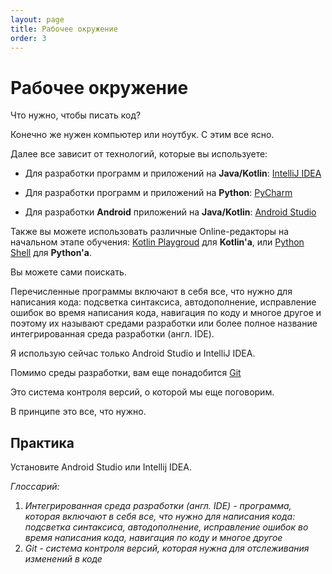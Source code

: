 ```yaml
---
layout: page
title: Рабочее окружение
order: 3
---
```


# Рабочее окружение

Что нужно, чтобы писать код?

Конечно же нужен компьютер или ноутбук. С этим все ясно.

Далее все зависит от технологий, которые вы используете:

- Для разработки программ и приложений на **Java/Kotlin**: <a href="https://www.jetbrains.com/ru-ru/idea/" class="markdown-link">IntelliJ IDEA</a>

- Для разработки программ и приложений на **Python**: <a href="https://www.jetbrains.com/ru-ru/pycharm/" class="markdown-link">PyCharm</a>

- Для разработки **Android** приложений на **Java/Kotlin**: <a href="https://developer.android.com/studio" class="markdown-link">Android Studio</a>

Также вы можете использовать различные Online-редакторы на начальном этапе обучения: <a href="https://play.kotlinlang.org/" class="markdown-link">Kotlin Playgroud</a> для **Kotlin'а**, или <a href="https://www.python.org/shell/" class="markdown-link">Python Shell</a> для **Python'a**. 

Вы можете сами поискать.

Перечисленные программы включают в себя все, что нужно для написания кода: подсветка синтаксиса, автодополнение, исправление ошибок во время написания кода, навигация по коду и многое другое и поэтому их называют средами разработки или более полное название интегрированная среда разработки (англ. IDE).

Я использую сейчас только Android Studio и IntelliJ IDEA.

Помимо среды разработки, вам еще понадобится <a href="https://git-scm.com/" class="markdown-link">Git</a>

Это система контроля версий, о которой мы еще поговорим. 

В принципе это все, что нужно.

## Практика

Установите Android Studio или Intellij IDEA. 

*Глоссарий:*

1. *Интегрированная среда разработки (англ. IDE) - программа, которая включают в себя все, что нужно для написания кода: подсветка синтаксиса, автодополнение, исправление ошибок во время написания кода, навигация по коду и многое другое*
2. *Git - система контроля версий, которая нужна для отслеживания изменений в коде*


